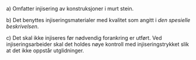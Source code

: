 a) Omfatter injisering av konstruksjoner i murt stein.

b) Det benyttes injiseringsmaterialer med kvalitet som angitt i *den spesielle beskrivelsen*.

c) Det skal ikke injiseres før nødvendig forankring er utført. Ved injiseringsarbeider skal det holdes nøye kontroll med injiseringstrykket slik at det ikke oppstår utglidninger.

